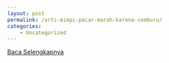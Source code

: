 ```yaml
---
layout: post
permalink: /arti-mimpi-pacar-marah-karena-cemburu/
categories:
    - Uncategorized
---
```


[Baca Selengkapnya](/01)